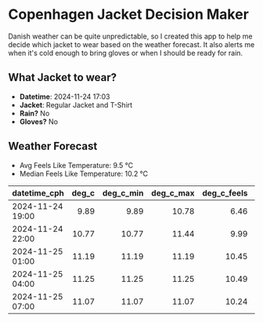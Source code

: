 
# Copenhagen Jacket Decision Maker

Danish weather can be quite unpredictable, so I created this app to help me decide which jacket to wear based on the weather forecast. 
It also alerts me when it's cold enough to bring gloves or when I should be ready for rain.

## What Jacket to wear?

- **Datetime**: 2024-11-24 17:03
- **Jacket**: Regular Jacket and T-Shirt
- **Rain?** No
- **Gloves?** No

## Weather Forecast
- Avg Feels Like Temperature: 9.5 °C
- Median Feels Like Temperature: 10.2 °C

| datetime_cph     |   deg_c |   deg_c_min |   deg_c_max |   deg_c_feels | weather   | wind   | rain   |
|:-----------------|--------:|------------:|------------:|--------------:|:----------|:-------|:-------|
| 2024-11-24 19:00 |    9.89 |        9.89 |       10.78 |          6.46 | Clouds    | High   | None   |
| 2024-11-24 22:00 |   10.77 |       10.77 |       11.44 |          9.99 | Clouds    | High   | None   |
| 2024-11-25 01:00 |   11.19 |       11.19 |       11.19 |         10.45 | Clouds    | High   | None   |
| 2024-11-25 04:00 |   11.25 |       11.25 |       11.25 |         10.49 | Clouds    | High   | None   |
| 2024-11-25 07:00 |   11.07 |       11.07 |       11.07 |         10.24 | Clouds    | High   | None   |
        
